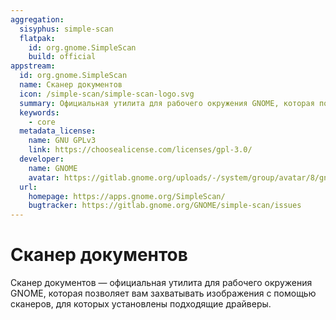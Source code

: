 ```yaml
---
aggregation:
  sisyphus: simple-scan
  flatpak:
    id: org.gnome.SimpleScan
    build: official
appstream:
  id: org.gnome.SimpleScan
  name: Сканер документов
  icon: /simple-scan/simple-scan-logo.svg
  summary: Официальная утилита для рабочего окружения GNOME, которая позволяет вам захватывать изображения с помощью сканеров
  keywords:
    - core
  metadata_license:
    name: GNU GPLv3
    link: https://choosealicense.com/licenses/gpl-3.0/
  developer:
    name: GNOME
    avatar: https://gitlab.gnome.org/uploads/-/system/group/avatar/8/gnomelogo.png?width=48
  url:
    homepage: https://apps.gnome.org/SimpleScan/
    bugtracker: https://gitlab.gnome.org/GNOME/simple-scan/issues
---
```


# Сканер документов

Сканер документов — официальная утилита для рабочего окружения GNOME, которая позволяет вам захватывать изображения с
помощью сканеров, для которых установлены подходящие драйверы.

<!--@include: @apps/_parts/install/content-repo.md-->
<!--@include: @apps/_parts/install/content-flatpak.md-->
